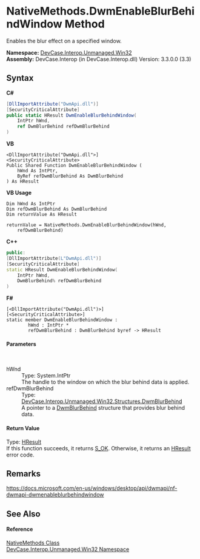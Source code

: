 # NativeMethods.DwmEnableBlurBehindWindow Method 
 

Enables the blur effect on a specified window.

**Namespace:**&nbsp;<a href="N_DevCase_Interop_Unmanaged_Win32">DevCase.Interop.Unmanaged.Win32</a><br />**Assembly:**&nbsp;DevCase.Interop (in DevCase.Interop.dll) Version: 3.3.0.0 (3.3)

## Syntax

**C#**<br />
``` C#
[DllImportAttribute("DwmApi.dll")]
[SecurityCriticalAttribute]
public static HResult DwmEnableBlurBehindWindow(
	IntPtr hWnd,
	ref DwmBlurBehind refDwmBlurBehind
)
```

**VB**<br />
``` VB
<DllImportAttribute("DwmApi.dll">]
<SecurityCriticalAttribute>
Public Shared Function DwmEnableBlurBehindWindow ( 
	hWnd As IntPtr,
	ByRef refDwmBlurBehind As DwmBlurBehind
) As HResult
```

**VB Usage**<br />
``` VB Usage
Dim hWnd As IntPtr
Dim refDwmBlurBehind As DwmBlurBehind
Dim returnValue As HResult

returnValue = NativeMethods.DwmEnableBlurBehindWindow(hWnd, 
	refDwmBlurBehind)
```

**C++**<br />
``` C++
public:
[DllImportAttribute(L"DwmApi.dll")]
[SecurityCriticalAttribute]
static HResult DwmEnableBlurBehindWindow(
	IntPtr hWnd, 
	DwmBlurBehind% refDwmBlurBehind
)
```

**F#**<br />
``` F#
[<DllImportAttribute("DwmApi.dll")>]
[<SecurityCriticalAttribute>]
static member DwmEnableBlurBehindWindow : 
        hWnd : IntPtr * 
        refDwmBlurBehind : DwmBlurBehind byref -> HResult 

```


#### Parameters
&nbsp;<dl><dt>hWnd</dt><dd>Type: System.IntPtr<br />The handle to the window on which the blur behind data is applied.</dd><dt>refDwmBlurBehind</dt><dd>Type: <a href="T_DevCase_Interop_Unmanaged_Win32_Structures_DwmBlurBehind">DevCase.Interop.Unmanaged.Win32.Structures.DwmBlurBehind</a><br />A pointer to a <a href="T_DevCase_Interop_Unmanaged_Win32_Structures_DwmBlurBehind">DwmBlurBehind</a> structure that provides blur behind data.</dd></dl>

#### Return Value
Type: <a href="T_DevCase_Interop_Unmanaged_Win32_Enums_HResult">HResult</a><br />If this function succeeds, it returns <a href="T_DevCase_Interop_Unmanaged_Win32_Enums_HResult">S_OK</a>. Otherwise, it returns an <a href="T_DevCase_Interop_Unmanaged_Win32_Enums_HResult">HResult</a> error code.

## Remarks
<a href="https://docs.microsoft.com/en-us/windows/desktop/api/dwmapi/nf-dwmapi-dwmenableblurbehindwindow" target="_blank">https://docs.microsoft.com/en-us/windows/desktop/api/dwmapi/nf-dwmapi-dwmenableblurbehindwindow</a>

## See Also


#### Reference
<a href="T_DevCase_Interop_Unmanaged_Win32_NativeMethods">NativeMethods Class</a><br /><a href="N_DevCase_Interop_Unmanaged_Win32">DevCase.Interop.Unmanaged.Win32 Namespace</a><br />